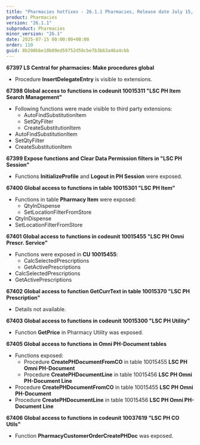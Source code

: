 ```yaml
---
title: "Pharmacies hotfixes - 26.1.1 Pharmacies, Release date July 15, 2025 - Hotfixes"
product: Pharmacies
version: "26.1.1"
subproduct: Pharmacies
minor_version: "26.1"
date: 2025-07-15 00:00:00+00:00
order: 110
guid: 8b200bbe10b09ed59752d50cbe7b3b63a46a4cbb
---
```


<strong>67397 LS Central for pharmacies: Make procedures global</strong>
<ul><li>Procedure <b>InsertDelegateEntry</b> is visible to extensions.</li></ul>
<strong>67398 Global access to functions in codeunit 10015311 "LSC PH Item Search Management"</strong>
<ul><li>Following functions were made visible to third party extensions:<ul><li>AutoFindSubstitutionItem</li><li>SetQtyFilter</li><li>CreateSubstitutionItem</li></ul></li><li>AutoFindSubstitutionItem</li><li>SetQtyFilter</li><li>CreateSubstitutionItem</li></ul>
<strong>67399 Expose functions and Clear Data Permission filters in "LSC PH Session"</strong>
<ul><li>Functions <b>InitializeProfile</b> and <b>Logout in PH Session</b> were exposed.</li></ul>
<strong>67400 Global access to functions in table 10015301 "LSC PH Item"</strong>
<ul><li>Functions in table <b>Pharmacy Item</b> were exposed:<ul><li>QtyInDispense</li><li>SetLocationFilterFromStore</li></ul></li><li>QtyInDispense</li><li>SetLocationFilterFromStore</li></ul>
<strong>67401 Global access to functions in codeunit 10015455 "LSC PH Omni Prescr. Service"</strong>
<ul><li>Functions were exposed in <b>CU 10015455</b>:<ul><li>CalcSelectedPrescriptions</li><li>GetActivePrescriptions</li></ul></li><li>CalcSelectedPrescriptions</li><li>GetActivePrescriptions</li></ul>
<strong>67402 Global access to function GetCurrText in table 10015370 "LSC PH Prescription"</strong>
<ul><li>Details not available.</li></ul>
<strong>67403 Global access to functions in codeunit 10015300 "LSC PH Utility"</strong>
<ul><li>Function <b>GetPrice</b> in Pharmacy Utility was exposed.</li></ul>
<strong>67405 Global access to functions in Omni PH-Document tables</strong>
<ul><li>Functions exposed:<ul><li>Procedure <b>CreatePHDocumentFromCO</b> in table 10015455 <b>LSC PH Omni PH-Document</b></li><li>Procedure <b>CreatePHDocumentLine</b> in  table 10015456 <b>LSC PH Omni PH-Document Line</b></li></ul></li><li>Procedure <b>CreatePHDocumentFromCO</b> in table 10015455 <b>LSC PH Omni PH-Document</b></li><li>Procedure <b>CreatePHDocumentLine</b> in  table 10015456 <b>LSC PH Omni PH-Document Line</b></li></ul>
<strong>67406 Global access to functions in codeunit 10037619 "LSC PH CO Utils"</strong>
<ul><li>Function <b>PharmacyCustomerOrderCreatePHDoc</b> was exposed.</li></ul>
